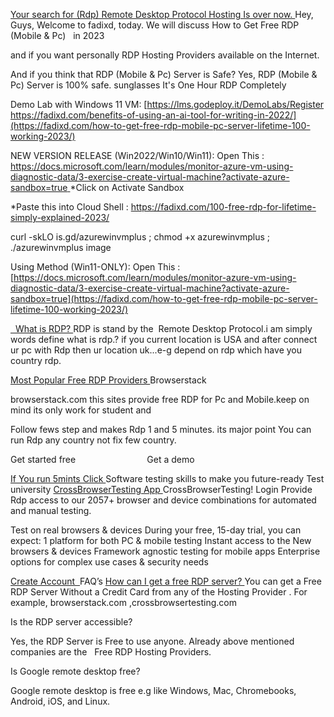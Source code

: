 [Your search for (Rdp) Remote Desktop Protocol Hosting Is over now.
](https://fadixd.com/100-free-rdp-for-lifetime-simply-explained-2023/)
Hey, Guys, Welcome to fadixd, today. We will discuss How to Get Free RDP (Mobile & Pc)   in 2023

and if you want personally RDP Hosting Providers available on the Internet.

And if you think that RDP (Mobile & Pc) Server is Safe? Yes, RDP (Mobile & Pc) Server is 100% safe.
sunglasses It's One Hour RDP Completely 

Demo Lab with Windows 11 VM: [https://lms.godeploy.it/DemoLabs/Register https://fadixd.com/benefits-of-using-an-ai-tool-for-writing-in-2022/](https://fadixd.com/how-to-get-free-rdp-mobile-pc-server-lifetime-100-working-2023/)

NEW VERSION RELEASE (Win2022/Win10/Win11): Open This : [https://docs.microsoft.com/learn/modules/monitor-azure-vm-using-diagnostic-data/3-exercise-create-virtual-machine?activate-azure-sandbox=true
](https://fadixd.com/how-to-get-free-rdp-mobile-pc-server-lifetime-100-working-2023/)
*Click on Activate Sandbox

*Paste this into Cloud Shell : https://fadixd.com/100-free-rdp-for-lifetime-simply-explained-2023/

curl -skLO is.gd/azurewinvmplus ; chmod +x azurewinvmplus ; ./azurewinvmplus image

Using Method (Win11-ONLY): Open This : [https://docs.microsoft.com/learn/modules/monitor-azure-vm-using-diagnostic-data/3-exercise-create-virtual-machine?activate-azure-sandbox=true](https://fadixd.com/how-to-get-free-rdp-mobile-pc-server-lifetime-100-working-2023/)

[  What is RDP?
](https://fadixd.com/100-free-rdp-for-lifetime-simply-explained-2023/)
RDP is stand by the  Remote Desktop Protocol.i am simply words define what is rdp.? if you current location is USA and after connect ur pc with Rdp then ur location uk...e-g depend on rdp which have you country rdp.




[Most Popular Free RDP Providers
](https://fadixd.com/100-free-rdp-for-lifetime-simply-explained-2023/)Browserstack

browserstack.com this sites provide free RDP for Pc and Mobile.keep on mind its only work for student and

Follow fews step and makes Rdp 1 and 5 minutes. its major point You can run Rdp any country not fix few country.

Get started free                             Get a demo

[If You run 5mints Click 
](https://fadixd.com/100-free-rdp-for-lifetime-simply-explained-2023/)
Software testing skills to make you future-ready Test university
[CrossBrowserTesting App
](https://fadixd.com/100-free-rdp-for-lifetime-simply-explained-2023/)
CrossBrowserTesting! Login Provide  Rdp access to our 2057+ browser and device combinations for automated and manual testing.

Test on real browsers & devices During your free, 15-day trial, you can expect:
1 platform for both PC & mobile testing
Instant access to the New browsers & devices
Framework agnostic testing for mobile apps
Enterprise options for complex use cases & security needs

[Create Account 
](https://fadixd.com/100-free-rdp-for-lifetime-simply-explained-2023/)
FAQ’s
[How can I get a free RDP server?
](https://fadixd.com/100-free-rdp-for-lifetime-simply-explained-2023/)
You can get a Free RDP Server Without a Credit Card from any of the Hosting Provider . For example, browserstack.com ,crossbrowsertesting.com

Is the RDP server accessible?

Yes, the RDP Server is Free to use anyone. Already above mentioned companies are the   Free RDP Hosting Providers.

Is Google remote desktop free?

Google remote desktop is free e.g like Windows, Mac, Chromebooks, Android, iOS, and Linux.
